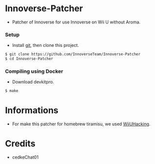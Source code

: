 # Innoverse-Patcher
- Patcher of Innoverse for use Innoverse on Wii U without Aroma.

### Setup
- Install [git](https://git-scm.com/downloads), then clone this project.
```bash
$ git clone https://github.com/InnoverseTeam/Innoverse-Patcher
$ cd Innoverse-Patcher
```

### Compiling using Docker
- Download devkitpro.
```bash
$ make
```

# Informations
- For make this patcher for homebrew tiramisu, we used [WiiUHacking](https://github.com/00cedke/WiiUHacking).

# Credits
- cedkeChat01
